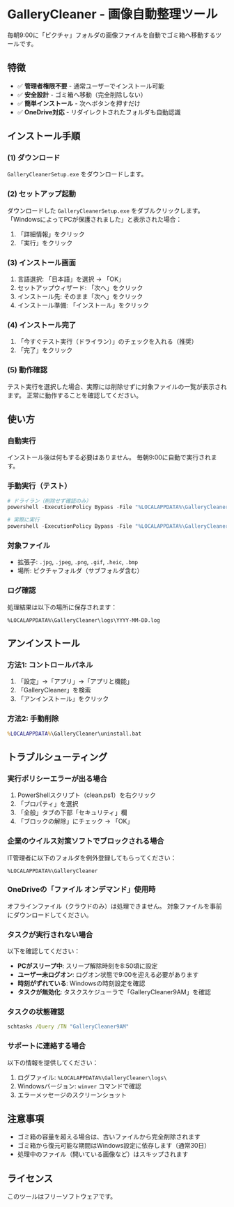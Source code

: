 # GalleryCleaner - 画像自動整理ツール

毎朝9:00に「ピクチャ」フォルダの画像ファイルを自動でゴミ箱へ移動するツールです。

## 特徴
- ✅ **管理者権限不要** - 通常ユーザーでインストール可能
- ✅ **安全設計** - ゴミ箱へ移動（完全削除しない）
- ✅ **簡単インストール** - 次へボタンを押すだけ
- ✅ **OneDrive対応** - リダイレクトされたフォルダも自動認識

## インストール手順

### (1) ダウンロード
`GalleryCleanerSetup.exe` をダウンロードします。

### (2) セットアップ起動
ダウンロードした `GalleryCleanerSetup.exe` をダブルクリックします。
「WindowsによってPCが保護されました」と表示された場合：
1. 「詳細情報」をクリック
2. 「実行」をクリック

### (3) インストール画面
1. 言語選択: 「日本語」を選択 → 「OK」
2. セットアップウィザード: 「次へ」をクリック
3. インストール先: そのまま「次へ」をクリック
4. インストール準備: 「インストール」をクリック

### (4) インストール完了
1. 「今すぐテスト実行（ドライラン）」のチェックを入れる（推奨）
2. 「完了」をクリック

### (5) 動作確認
テスト実行を選択した場合、実際には削除せずに対象ファイルの一覧が表示されます。
正常に動作することを確認してください。

## 使い方

### 自動実行
インストール後は何もする必要はありません。
毎朝9:00に自動で実行されます。

### 手動実行（テスト）
```powershell
# ドライラン（削除せず確認のみ）
powershell -ExecutionPolicy Bypass -File "%LOCALAPPDATA%\GalleryCleaner\clean.ps1" -WhatIf

# 実際に実行
powershell -ExecutionPolicy Bypass -File "%LOCALAPPDATA%\GalleryCleaner\clean.ps1"
```

### 対象ファイル
- 拡張子: `.jpg`, `.jpeg`, `.png`, `.gif`, `.heic`, `.bmp`
- 場所: ピクチャフォルダ（サブフォルダ含む）

### ログ確認
処理結果は以下の場所に保存されます：
```
%LOCALAPPDATA%\GalleryCleaner\logs\YYYY-MM-DD.log
```

## アンインストール

### 方法1: コントロールパネル
1. 「設定」→「アプリ」→「アプリと機能」
2. 「GalleryCleaner」を検索
3. 「アンインストール」をクリック

### 方法2: 手動削除
```bat
%LOCALAPPDATA%\GalleryCleaner\uninstall.bat
```

## トラブルシューティング

### 実行ポリシーエラーが出る場合
1. PowerShellスクリプト（clean.ps1）を右クリック
2. 「プロパティ」を選択
3. 「全般」タブの下部「セキュリティ」欄
4. 「ブロックの解除」にチェック → 「OK」

### 企業のウイルス対策ソフトでブロックされる場合
IT管理者に以下のフォルダを例外登録してもらってください：
```
%LOCALAPPDATA%\GalleryCleaner
```

### OneDriveの「ファイル オンデマンド」使用時
オフラインファイル（クラウドのみ）は処理できません。
対象ファイルを事前にダウンロードしてください。

### タスクが実行されない場合
以下を確認してください：
- **PCがスリープ中**: スリープ解除時刻を8:50頃に設定
- **ユーザー未ログオン**: ログオン状態で9:00を迎える必要があります
- **時刻がずれている**: Windowsの時刻設定を確認
- **タスクが無効化**: タスクスケジューラで「GalleryCleaner9AM」を確認

### タスクの状態確認
```bat
schtasks /Query /TN "GalleryCleaner9AM"
```

### サポートに連絡する場合
以下の情報を提供してください：
1. ログファイル: `%LOCALAPPDATA%\GalleryCleaner\logs\`
2. Windowsバージョン: `winver` コマンドで確認
3. エラーメッセージのスクリーンショット

## 注意事項
- ゴミ箱の容量を超える場合は、古いファイルから完全削除されます
- ゴミ箱から復元可能な期間はWindows設定に依存します（通常30日）
- 処理中のファイル（開いている画像など）はスキップされます

## ライセンス
このツールはフリーソフトウェアです。